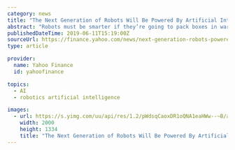 ```yaml
---
category: news
title: "The Next Generation of Robots Will Be Powered By Artificial Intelligence: Eye on A.I."
abstract: "Robots must be smarter if they’re going to pack boxes in warehouses, scan inventory in stores, and even care for the elderly. The rise of machine learning in recent years is making that possible. Steady innovation has led to robots that can independently ..."
publishedDateTime: 2019-06-11T15:19:00Z
sourceUrl: https://finance.yahoo.com/news/next-generation-robots-powered-artificial-145853543.html
type: article

provider:
  name: Yahoo Finance
  id: yahoofinance

topics:
  - AI
  - robotics artificial intelligence

images:
  - url: https://s.yimg.com/uu/api/res/1.2/pWdsqCaoxDR1oQNA1eaHWw--~B/aD0xMzM0O3c9MjAwMDtzbT0xO2FwcGlkPXl0YWNoeW9u/https://media.zenfs.com/en/fortune_175/da3ce0c003e60be079307b519bfc9bea
    width: 2000
    height: 1334
    title: "The Next Generation of Robots Will Be Powered By Artificial Intelligence: Eye on A.I."
---
```

